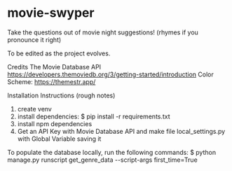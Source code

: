 # movie-swyper
Take the questions out of movie night suggestions! (rhymes if you pronounce it right)

To be edited as the project evolves.

Credits
The Movie Database API https://developers.themoviedb.org/3/getting-started/introduction 
Color Scheme: https://themestr.app/

Installation Instructions (rough notes)
1. create venv
2. install dependencies: $ pip install -r requirements.txt
3. install npm dependencies
4. Get an API Key with Movie Database API and make file local_settings.py with Global Variable saving it

To populate the database locally, run the following commands:
$ python manage.py runscript get_genre_data --script-args first_time=True
